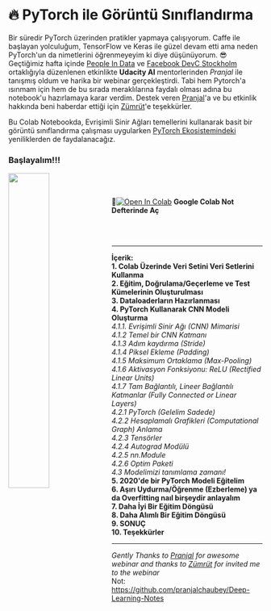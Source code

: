 # :fire: PyTorch ile Görüntü Sınıflandırma 

Bir süredir PyTorch üzerinden pratikler yapmaya çalışıyorum. Caffe ile başlayan yolculuğum, TensorFlow ve Keras ile güzel devam etti ama neden PyTorch'un da nimetlerini öğrenmeyeyim ki diye düşünüyorum. :sunglasses: Geçtiğimiz hafta içinde [People In Data](https://www.facebook.com/peopleindata/) ve [Facebook DevC Stockholm](https://www.facebook.com/groups/devCstockholm/) ortaklığıyla düzenlenen etkinlikte **Udacity AI** mentorlerinden _Pranjal_ ile tanışmış oldum ve harika bir webinar gerçekleştirdi. Tabi hem Pytorch'a ısınmam için hem de bu sırada meraklılarına faydalı olması adına bu notebook'u hazırlamaya karar verdim. Destek veren [Pranjal](https://www.linkedin.com/in/pranjall/?originalSubdomain=in)'a ve bu etkinlik hakkında beni haberdar ettiği için [Zümrüt](https://www.linkedin.com/in/zumrut-muftuoglu-98704537/)'e teşekkürler.

Bu Colab Notebookda, Evrişimli Sinir Ağları temellerini kullanarak basit bir görüntü sınıflandırma çalışması uygularken [PyTorch Ekosistemindeki](https://pytorch.org/ecosystem/ "Click to visit the PyTorch Ecosystem homepage") yeniliklerden de faydalanacağız.

### Başlayalım!!! 
<img align="left" src="https://media.giphy.com/media/oio1NtBHjowYE/giphy.gif" width=40% />
<br/>
<br/>

📌[![Open In Colab](https://colab.research.google.com/assets/colab-badge.svg)](https://colab.research.google.com/github/ayyucekizrak/PyTorch-ile-Goruntu-Siniflandirma/blob/master/PyTorch_ile_Goruntu_Siniflandirma.ipynb) **Google Colab Not Defterinde Aç**
 
<br/>
<br/>

---
**İçerik:**
<br/>**1. Colab Üzerinde Veri Setini Veri Setlerini Kullanma**
<br/>**2. Eğitim, Doğrulama/Geçerleme ve Test Kümelerinin Oluşturulması**
<br/>**3. Dataloaderların Hazırlanması**
<br/>**4. PyTorch Kullanarak CNN Modeli Oluşturma**
   <br/>_4.1.1. Evrişimli Sinir Ağı (CNN) Mimarisi
   <br/>4.1.2 Temel bir CNN Katmanı
   <br/>4.1.3 Adım kaydırma (Stride)
   <br/>4.1.4 Piksel Ekleme (Padding)
   <br/>4.1.5 Maksimum Ortaklama (Max-Pooling)
   <br/>4.1.6 Aktivasyon Fonksiyonu: ReLU (Rectified Linear Units)
   <br/>4.1.7 Tam Bağlantılı, Lineer Bağlantılı Katmanlar (Fully Connected or Linear Layers)
   <br/>4.2.1 PyTorch (Gelelim Sadede)
   <br/>4.2.2 Hesaplamalı Grafikleri (Computational Graph) Anlama
   <br/>4.2.3 Tensörler
   <br/>4.2.4 Autograd Modülü
   <br/>4.2.5 nn.Module
   <br/>4.2.6 Optim Paketi
   <br/>4.3 Modelimizi tanımlama zamanı!_
<br/>**5. 2020'de bir PyTorch Modeli Eğitelim** 
<br/>**6. Aşırı Uydurma/Öğrenme (Ezberleme) ya da Overfitting naıl birşeydir anlayalım**   
**7. Daha İyi Bir Eğitim Döngüsü**
<br/>**8. Daha Alımlı Bir Eğitim Döngüsü**
<br/>**9. SONUÇ**
<br/>**10. Teşekkürler**

---

_Gently Thanks to [Pranjal](https://www.linkedin.com/in/pranjall/?originalSubdomain=in) for awesome webinar and thanks to [Zümrüt](https://www.linkedin.com/in/zumrut-muftuoglu-98704537/) for invited me to the webinar_ 
<br/>Not:
https://github.com/pranjalchaubey/Deep-Learning-Notes
